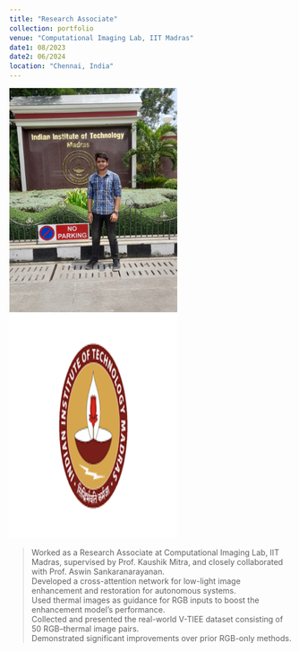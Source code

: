 ```yaml
---
title: "Research Associate"
collection: portfolio
venue: "Computational Imaging Lab, IIT Madras"
date1: 08/2023
date2: 06/2024
location: "Chennai, India"
---
```


<img src="/images/iitm.jpeg" width="300" height="400" />
<img src="/images/IITM.png" width="300" height="400" /><br/>

>Worked as a Research Associate at Computational Imaging Lab, IIT Madras, supervised by Prof. Kaushik Mitra, and closely collaborated with Prof. Aswin Sankaranarayanan.  
>Developed a cross-attention network for low-light image enhancement and restoration for autonomous systems.  
>Used thermal images as guidance for RGB inputs to boost the enhancement model’s performance.  
>Collected and presented the real-world V-TIEE dataset consisting of 50 RGB–thermal image pairs.  
>Demonstrated significant improvements over prior RGB-only methods.
